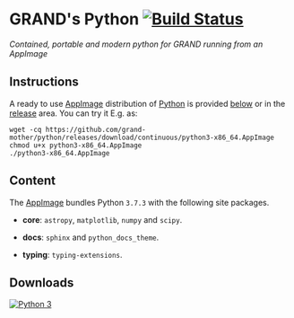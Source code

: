 # GRAND's Python [![Build Status](https://travis-ci.com/grand-mother/python.svg?branch=master)](https://travis-ci.com/grand-mother/python)
_Contained, portable and modern python for GRAND running from an AppImage_


## Instructions

A ready to use [AppImage][APPIMAGE] distribution of [Python][PYTHON] is provided
[below](##Downloads) or in the [release][RELEASE] area. You can try it E.g. as:
```
wget -cq https://github.com/grand-mother/python/releases/download/continuous/python3-x86_64.AppImage
chmod u+x python3-x86_64.AppImage
./python3-x86_64.AppImage
```

## Content

The [AppImage][APPIMAGE] bundles Python `3.7.3` with the following site
packages.

* **core**: `astropy`, `matplotlib`, `numpy` and `scipy`.

* **docs**: `sphinx` and `python_docs_theme`.

* **typing**: `typing-extensions`.


## Downloads

[![Python 3](https://img.shields.io/badge/python3-x86_64-blue.svg)](https://github.com/niess/linuxdeploy-plugin-python/releases/download/continuous/python3-x86_64.AppImage)


[APPIMAGE]: https://appimage.org
[LINUXDEPLOY]: https://github.com/linuxdeploy/linuxdeploy
[PYPI]: https://pypi.org
[PYTHON]: https://www.python.org
[RELEASE]: https://github.com/grand-mother/python/releases
